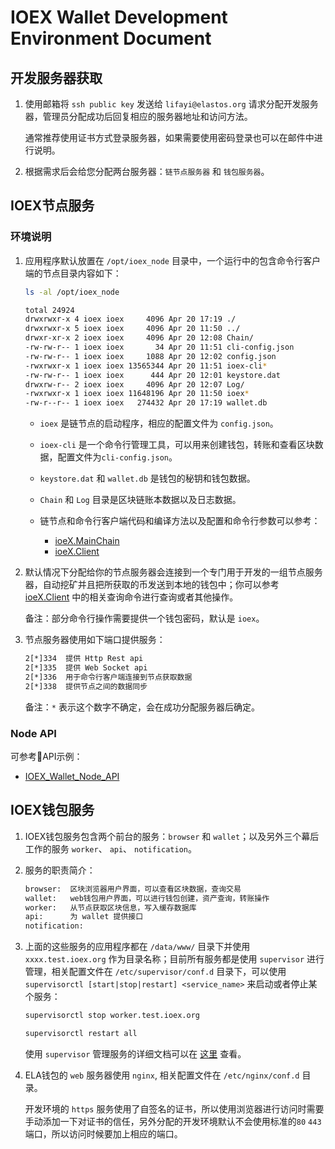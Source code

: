 # IOEX Wallet Development Environment Document

## 开发服务器获取

1. 使用邮箱将 `ssh public key` 发送给 `lifayi@elastos.org` 请求分配开发服务器，管理员分配成功后回复相应的服务器地址和访问方法。

    通常推荐使用证书方式登录服务器，如果需要使用密码登录也可以在邮件中进行说明。

2. 根据需求后会给您分配两台服务器：`链节点服务器` 和 `钱包服务器`。

## IOEX节点服务

### 环境说明

1. 应用程序默认放置在 `/opt/ioex_node` 目录中，一个运行中的包含命令行客户端的节点目录内容如下：

    ```bash
    ls -al /opt/ioex_node

    total 24924
    drwxrwxr-x 4 ioex ioex     4096 Apr 20 17:19 ./
    drwxrwxr-x 5 ioex ioex     4096 Apr 20 11:50 ../
    drwxr-xr-x 2 ioex ioex     4096 Apr 20 12:08 Chain/
    -rw-rw-r-- 1 ioex ioex       34 Apr 20 11:51 cli-config.json
    -rw-rw-r-- 1 ioex ioex     1088 Apr 20 12:02 config.json
    -rwxrwxr-x 1 ioex ioex 13565344 Apr 20 11:51 ioex-cli*
    -rw-rw-r-- 1 ioex ioex      444 Apr 20 12:01 keystore.dat
    drwxrw-r-- 2 ioex ioex     4096 Apr 20 12:07 Log/
    -rwxrwxr-x 1 ioex ioex 11648196 Apr 20 11:50 ioex*
    -rw-r--r-- 1 ioex ioex   274432 Apr 20 17:19 wallet.db
    ```

   * `ioex` 是链节点的启动程序，相应的配置文件为 `config.json`。

   * `ioex-cli` 是一个命令行管理工具，可以用来创建钱包，转账和查看区块数据，配置文件为`cli-config.json`。

   * `keystore.dat` 和 `wallet.db` 是钱包的秘钥和钱包数据。

   * `Chain` 和 `Log` 目录是区块链账本数据以及日志数据。

   * 链节点和命令行客户端代码和编译方法以及配置和命令行参数可以参考：

     * [ioeX.MainChain](http://git.pin2wall.com/ioeXNetwork/ioeX.MainChain/blob/master/README.md)
     * [ioeX.Client](http://git.pin2wall.com/ioeXNetwork/ioeX.Client/blob/master/README.md)

2. 默认情况下分配给你的节点服务器会连接到一个专门用于开发的一组节点服务器，自动挖矿并且把所获取的币发送到本地的钱包中；你可以参考 [ioeX.Client](http://git.pin2wall.com/ioeXNetwork/ioeX.Client/blob/master/README.md) 中的相关查询命令进行查询或者其他操作。

   备注：部分命令行操作需要提供一个钱包密码，默认是 `ioex`。

3. 节点服务器使用如下端口提供服务：

    ```bash
    2[*]334  提供 Http Rest api
    2[*]335  提供 Web Socket api
    2[*]336  用于命令行客户端连接到节点获取数据
    2[*]338  提供节点之间的数据同步
    ```

   备注：`*` 表示这个数字不确定，会在成功分配服务器后确定。

### Node API

可参考API示例：

* [IOEX_Wallet_Node_API](IOEX_Wallet_Node_API_CN.md)

## IOEX钱包服务

1. IOEX钱包服务包含两个前台的服务：`browser` 和 `wallet`；以及另外三个幕后工作的服务 `worker`、 `api`、 `notification`。

2. 服务的职责简介：

    ```bash
    browser:  区块浏览器用户界面，可以查看区块数据，查询交易
    wallet:   web钱包用户界面，可以进行钱包创建，资产查询，转账操作
    worker:   从节点获取区块信息，写入缓存数据库
    api:      为 wallet 提供接口
    notification:
    ```

3. 上面的这些服务的应用程序都在 `/data/www/` 目录下并使用 `xxxx.test.ioex.org` 作为目录名称；目前所有服务都是使用 `supervisor` 进行管理，相关配置文件在 `/etc/supervisor/conf.d` 目录下，可以使用 `supervisorctl [start|stop|restart] <service_name>` 来启动或者停止某个服务：

    ```bash
    supervisorctl stop worker.test.ioex.org

    supervisorctl restart all
    ```

   使用 `supervisor` 管理服务的详细文档可以在 [这里](http://www.supervisord.org/) 查看。

4. ELA钱包的 `web` 服务器使用 `nginx`, 相关配置文件在 `/etc/nginx/conf.d` 目录。

   开发环境的 `https` 服务使用了自签名的证书，所以使用浏览器进行访问时需要手动添加一下对证书的信任，另外分配的开发环境默认不会使用标准的`80` `443`端口，所以访问时候要加上相应的端口。
